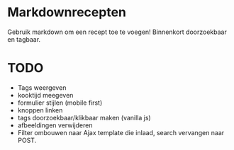 # Markdownrecepten

Gebruik markdown om een recept toe te voegen!
Binnenkort doorzoekbaar en tagbaar.


# TODO
- Tags weergeven
- kooktijd meegeven
- formulier stijlen (mobile first)
- knoppen linken
- tags doorzoekbaar/klikbaar maken (vanilla js)
- afbeeldingen verwijderen
- Filter ombouwen naar Ajax template die inlaad, search vervangen naar POST.
